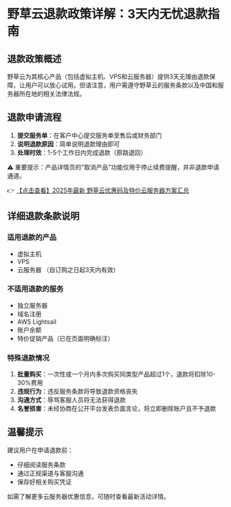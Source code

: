 # 野草云退款政策详解：3天内无忧退款指南

## 退款政策概述
野草云为其核心产品（包括虚拟主机、VPS和云服务器）提供3天无理由退款保障，让用户可以放心试用。但请注意，用户需遵守野草云的服务条款以及中国和服务器所在地的相关法律法规。

## 退款申请流程
1. **提交服务单**：在客户中心提交服务单至售后或财务部门
2. **说明退款原因**：简单说明退款理由即可
3. **处理时效**：1-5个工作日内完成退款（原路退回）

⚠️ 重要提示：产品详情页的"取消产品"功能仅用于停止续费提醒，并非退款申请通道。

👉 [【点击查看】2025年最新 野草云优惠码及特价云服务器方案汇总](https://bit.ly/yecaoyun)

## 详细退款条款说明

### 适用退款的产品
- 虚拟主机
- VPS
- 云服务器
（自订购之日起3天内有效）

### 不适用退款的服务
- 独立服务器
- 域名注册
- AWS Lightsail
- 账户余额
- 特价促销产品（已在页面明确标注）

### 特殊退款情况
1. **批量购买**：一次性或一个月内多次购买同类型产品超过1个，退款将扣除10-30%费用
2. **违规行为**：违反服务条款将导致退款资格丧失
3. **沟通方式**：辱骂客服人员将无法获得退款
4. **名誉损害**：未经协商在公开平台发表负面言论，将立即删除账户且不予退款

## 温馨提示
建议用户在申请退款前：
- 仔细阅读服务条款
- 通过正规渠道与客服沟通
- 保存好相关购买凭证

如需了解更多云服务器优惠信息，可随时查看最新活动详情。